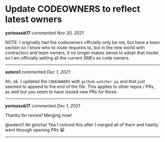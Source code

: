 # Update CODEOWNERS to reflect latest owners

**yorinasub17** commented *Nov 30, 2021*

NOTE: I originally had the codeowners officially only be me, but have a team section so I know who to route requests to, but in the new world with contractors and team owners, it no longer makes sense to adopt that model so I am officially setting all the current SMEs as code owners.
<br />
***


**autero1** commented *Dec 1, 2021*

Ah, ok. I updated the `CODEOWNERS` with `github-watcher.py` and that just seemed to append to the end of the file. This applies to other repos / PRs, as well but you seem to have issued new PRs for those. 
***

**yorinasub17** commented *Dec 1, 2021*

Thanks for review! Merging now!

@autero1 Ah gotcha! Yea I noticed this after I merged all of them and hastily went through opening PRs 😸 
***

